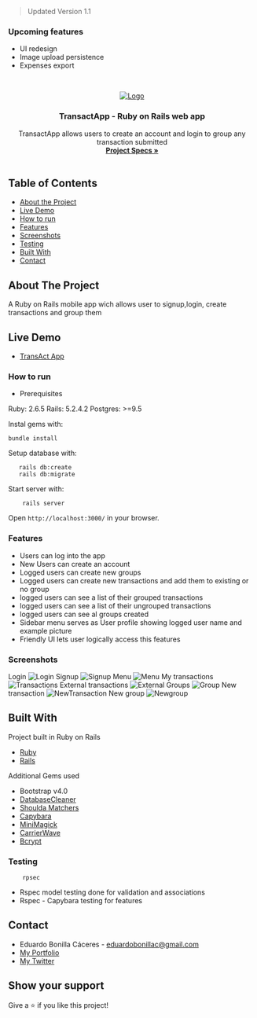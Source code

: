  > Updated Version 1.1 
 ### Upcoming features
 - UI redesign
 - Image upload persistence
 - Expenses export
 
<br />
<p align="center">
  <a href="https://github.com/Usagib/RoR_TransactApp">
    <img src="https://blog.nubecolectiva.com/wp-content/uploads/2019/03/1.gif" alt="Logo">
  </a>

  <h3 align="center">TransactApp - Ruby on Rails web app  </h3>

  <p align="center">
    TransactApp allows users to create an account and login to group any transaction submitted 
    <br />
    <a href="https://www.notion.so/Group-our-transactions-ccea2b6642664540a70de9f30bdff4ce"><strong> Project Specs »</strong></a>
    <br />
    <br />
  </p>
</p>


<!-- TABLE OF CONTENTS -->
## Table of Contents

* [About the Project](#about-the-project)
* [Live Demo](#live-demo)
* [How to run](#how-to-run)
* [Features](#features)
* [Screenshots](#screenshots)
* [Testing](#testing)
* [Built With](#built-with)
* [Contact](#contact)

## About The Project

A Ruby on Rails mobile app wich allows user to signup,login, create transactions and group them  

## Live Demo

* [TransAct App](https://trans-act-app.herokuapp.com/)

### How to run


 - Prerequisites

Ruby: 2.6.5
Rails: 5.2.4.2
Postgres: >=9.5


Instal gems with:

```
bundle install
```

Setup database with:

```
   rails db:create
   rails db:migrate
```

Start server with:

```
    rails server
```

Open `http://localhost:3000/` in your browser.

### Features

* Users can log into the app
* New Users can create an account
* Logged users can create new groups
* Logged users can create new transactions and add them to existing or no group
* logged users can see a list of their grouped transactions
* logged users can see a list of their ungrouped transactions
* logged users can see al groups created
* Sidebar menu serves as User profile showing logged user name and example picture
* Friendly UI lets user logically access this features

### Screenshots
Login
 ![Login](img/talogin.png)
Signup
 ![Signup](img/tasignup.png)
Menu
 ![Menu](img/tamenu.png)
My transactions
 ![Transactions](img/tamytransactions.png)
External transactions
 ![External](img/taexternaltransactions.png)
Groups
 ![Group](img/taallgroups.png)
New transaction
 ![NewTransaction](img/tanewtransaction.png)
New group
 ![Newgroup](img/tanewgroup.png)


## Built With
Project built in Ruby on Rails
* [Ruby](https://www.ruby-lang.org/en/)
* [Rails](https://rubyonrails.org/)

Additional Gems used
* Bootstrap v4.0
* [DatabaseCleaner](https://github.com/DatabaseCleaner/database_cleaner)
* [Shoulda Matchers](https://github.com/thoughtbot/shoulda-matchers)
* [Capybara](https://github.com/teamcapybara/capybara)
* [MiniMagick](https://github.com/minimagick/minimagick)
* [CarrierWave](https://github.com/carrierwaveuploader/carrierwave)
* [Bcrypt](https://rubygems.org/gems/bcrypt/versions/3.1.11?locale=es)


### Testing

```
    rpsec
```
* Rspec model testing done for validation and associations
* Rspec - Capybara testing for features


## Contact

* Eduardo Bonilla Cáceres - eduardobonillac@gmail.com
* [My Portfolio](https://usagib.surge.sh)
* [My Twitter](https://twitter.com/UsagiBonilla)

## Show your support

Give a ⭐️ if you like this project!
